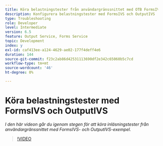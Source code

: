 ```yaml
---
title: Köra belastningstester från användargränssnittet med OTB FormsIVS- och OutputIVS-exempel
description: Konfigurera belastningstester med FormsIVS och OutputIVS
type: Troubleshooting
role: Developer
level: Intermediate
version: 6.5
feature: Output Service, Forms Service
topic: Development
index: y
exl-id: caf413ee-a124-4629-ae02-177f4deff4e6
duration: 144
source-git-commit: f23c2ab86d42531113690df2e342c65060b5c7cd
workflow-type: tm+mt
source-wordcount: '46'
ht-degree: 0%

---
```


# Köra belastningstester med FormsIVS och OutputIVS

*I den här videon går du igenom stegen för att köra inläsningstester från användargränssnittet med FormsIVS- och OutputIVS-exempel.*

>[!VIDEO](https://video.tv.adobe.com/v/335507?quality=12&learn=on)
